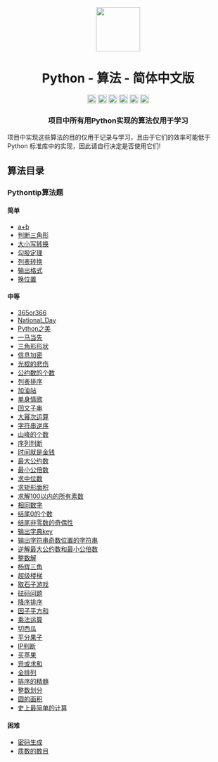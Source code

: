 <div align="center">
<!-- Title: -->
  <a href="https://github.com/TheAlgorithm-SimpleChinese/">
    <img src="https://my-git-hub-1302050737.cos.ap-beijing.myqcloud.com/Profile/plane-1828996.svg" height="100">
  </a>
    <h1><a">Python - 算法</a> - 简体中文版</h1>
<!-- Labels: -->
  <!-- First row: -->
  <a>
    <img src="https://img.shields.io/github/license/hopetree/izone" height="20" alt="Github Ready-to-Code">
  </a>
  <a>
    <img src="https://img.shields.io/pypi/pyversions/Django" height="20" alt="Contributions Welcome">
  </a>
  <a>
    <img src="https://my-git-hub-1302050737.cos.ap-beijing.myqcloud.com/Profile/donate.svg" height="20" alt="Donate">
  </a>
  <img src="https://img.shields.io/github/repo-size/TheAlgorithms/Python.svg?label=Repo%20size&style=flat-square" height="20">
  <a>
    <img src="https://img.shields.io/github/workflow/status/hopetree/izone/Docker%20Image%20CI?logo=github" height="20" alt="Discord chat">
  </a>
  <a>
    <img src="https://img.shields.io/badge/Chat-Gitter-ff69b4.svg?label=Chat&logo=gitter&style=flat-square" height="20" alt="Gitter chat">
  </a>
  <!-- Second row: -->
  <br>
<!-- Short description: -->
  <h3>项目中所有用Python实现的算法仅用于学习</h3>
</div>

项目中实现这些算法的目的仅用于记录与学习，且由于它们的效率可能低于 Python 标准库中的实现，因此请自行决定是否使用它们!

## 算法目录

### Pythontip算法题

#### 简单

* [a+b](https://github.com/TheAlgorithm-SimpleChinese/Python/blob/main/Pythontip算法题/简单/a%2Bb.py)
* [判断三角形](https://github.com/TheAlgorithm-SimpleChinese/Python/blob/main/Pythontip算法题/简单/判断三角形.py)
* [大小写转换](https://github.com/TheAlgorithm-SimpleChinese/Python/blob/main/Pythontip算法题/简单/大小写转换.py)
* [勾股定理](https://github.com/TheAlgorithm-SimpleChinese/Python/blob/main/Pythontip算法题/简单/勾股定理.py)
* [列表转换](https://github.com/TheAlgorithm-SimpleChinese/Python/blob/main/Pythontip算法题/简单/列表转换.py)
* [输出格式](https://github.com/TheAlgorithm-SimpleChinese/Python/blob/main/Pythontip算法题/简单/输出格式.py)
* [换位置](https://github.com/TheAlgorithm-SimpleChinese/Python/blob/main/Pythontip算法题/简单/换位置.py)

#### 中等

* [365or366](https://github.com/TheAlgorithm-SimpleChinese/Python/blob/main/Pythontip算法题/中等/365or366.py)
* [National_Day](https://github.com/TheAlgorithm-SimpleChinese/Python/blob/main/Pythontip算法题/中等/National_Day.py)
* [Python之美](https://github.com/TheAlgorithm-SimpleChinese/Python/blob/main/Pythontip算法题/中等/Python之美.py)
* [一马当先](https://github.com/TheAlgorithm-SimpleChinese/Python/blob/main/Pythontip算法题/中等/一马当先.py)
* [三角形形状](https://github.com/TheAlgorithm-SimpleChinese/Python/blob/main/Pythontip算法题/中等/三角形形状.py)
* [信息加密](https://github.com/TheAlgorithm-SimpleChinese/Python/blob/main/Pythontip算法题/中等/信息加密.py)
* [光棍的悲伤](https://github.com/TheAlgorithm-SimpleChinese/Python/blob/main/Pythontip算法题/中等/光棍的悲伤.py)
* [公约数的个数](https://github.com/TheAlgorithm-SimpleChinese/Python/blob/main/Pythontip算法题/中等/公约数的个数.py)
* [列表排序](https://github.com/TheAlgorithm-SimpleChinese/Python/blob/main/Pythontip算法题/中等/列表排序.py)
* [加油站](https://github.com/TheAlgorithm-SimpleChinese/Python/blob/main/Pythontip算法题/中等/加油站.py)
* [单身情歌](https://github.com/TheAlgorithm-SimpleChinese/Python/blob/main/Pythontip算法题/中等/单身情歌.py)
* [回文子串](https://github.com/TheAlgorithm-SimpleChinese/Python/blob/main/Pythontip算法题/中等/回文子串.py)
* [大幂次运算](https://github.com/TheAlgorithm-SimpleChinese/Python/blob/main/Pythontip算法题/中等/大幂次运算.py)
* [字符串逆序](https://github.com/TheAlgorithm-SimpleChinese/Python/blob/main/Pythontip算法题/中等/字符串逆序.py)
* [山峰的个数](https://github.com/TheAlgorithm-SimpleChinese/Python/blob/main/Pythontip算法题/中等/山峰的个数.py)
* [序列判断](https://github.com/TheAlgorithm-SimpleChinese/Python/blob/main/Pythontip算法题/中等/序列判断.py)
* [时间就是金钱](https://github.com/TheAlgorithm-SimpleChinese/Python/blob/main/Pythontip算法题/中等/时间就是金钱.py)
* [最大公约数](https://github.com/TheAlgorithm-SimpleChinese/Python/blob/main/Pythontip算法题/中等/最大公约数.py)
* [最小公倍数](https://github.com/TheAlgorithm-SimpleChinese/Python/blob/main/Pythontip算法题/中等/最小公倍数.py)
* [求中位数](https://github.com/TheAlgorithm-SimpleChinese/Python/blob/main/Pythontip算法题/中等/求中位数.py)
* [求矩形面积](https://github.com/TheAlgorithm-SimpleChinese/Python/blob/main/Pythontip算法题/中等/求矩形面积.py)
* [求解100以内的所有素数](https://github.com/TheAlgorithm-SimpleChinese/Python/blob/main/Pythontip算法题/中等/求解100以内的所有素数.py)
* [相同数字](https://github.com/TheAlgorithm-SimpleChinese/Python/blob/main/Pythontip算法题/中等/相同数字.py)
* [结尾0的个数](https://github.com/TheAlgorithm-SimpleChinese/Python/blob/main/Pythontip算法题/中等/结尾0的个数.py)
* [结尾非零数的奇偶性](https://github.com/TheAlgorithm-SimpleChinese/Python/blob/main/Pythontip算法题/中等/结尾非零数的奇偶性.py)
* [输出字典key](https://github.com/TheAlgorithm-SimpleChinese/Python/blob/main/Pythontip算法题/中等/输出字典key.py)
* [输出字符串奇数位置的字符串](https://github.com/TheAlgorithm-SimpleChinese/Python/blob/main/Pythontip算法题/中等/输出字符串奇数位置的字符串.py)
* [逆解最大公约数和最小公倍数](https://github.com/TheAlgorithm-SimpleChinese/Python/blob/main/Pythontip算法题/中等/逆解最大公约数和最小公倍数.py)
* [整数解](https://github.com/TheAlgorithm-SimpleChinese/Python/blob/main/Pythontip算法题/中等/整数解.py)
* [杨辉三角](https://github.com/TheAlgorithm-SimpleChinese/Python/blob/main/Pythontip算法题/中等/杨辉三角.py)
* [超级楼梯](https://github.com/TheAlgorithm-SimpleChinese/Python/blob/main/Pythontip算法题/中等/超级楼梯.py)
* [取石子游戏](https://github.com/TheAlgorithm-SimpleChinese/Python/blob/main/Pythontip算法题/中等/取石子游戏.py)
* [砝码问题](https://github.com/TheAlgorithm-SimpleChinese/Python/blob/main/Pythontip算法题/中等/砝码问题.py)
* [降序排序](https://github.com/TheAlgorithm-SimpleChinese/Python/blob/main/Pythontip算法题/中等/降序排序.py)
* [因子平方和](https://github.com/TheAlgorithm-SimpleChinese/Python/blob/main/Pythontip算法题/中等/因子平方和.py)
* [乘法运算](https://github.com/TheAlgorithm-SimpleChinese/Python/blob/main/Pythontip算法题/中等/乘法运算.py)
* [切西瓜](https://github.com/TheAlgorithm-SimpleChinese/Python/blob/main/Pythontip算法题/中等/切西瓜.py)
* [平分果子](https://github.com/TheAlgorithm-SimpleChinese/Python/blob/main/Pythontip算法题/中等/平分果子.py)
* [IP判断](https://github.com/TheAlgorithm-SimpleChinese/Python/blob/main/Pythontip算法题/中等/IP判断.py)
* [买苹果](https://github.com/TheAlgorithm-SimpleChinese/Python/blob/main/Pythontip算法题/中等/买苹果.py)
* [异或求和](https://github.com/TheAlgorithm-SimpleChinese/Python/blob/main/Pythontip算法题/中等/异或求和.py)
* [全排列](https://github.com/TheAlgorithm-SimpleChinese/Python/blob/main/Pythontip算法题/中等/全排列.py)
* [排序的精髓](https://github.com/TheAlgorithm-SimpleChinese/Python/blob/main/Pythontip算法题/中等/排序的精髓.py)
* [整数划分](https://github.com/TheAlgorithm-SimpleChinese/Python/blob/main/Pythontip算法题/中等/整数划分.py)
* [圆的面积](https://github.com/TheAlgorithm-SimpleChinese/Python/blob/main/Pythontip算法题/中等/圆的面积.py)
* [史上最简单的计算](https://github.com/TheAlgorithm-SimpleChinese/Python/blob/main/Pythontip算法题/中等/史上最简单的计算.py)

#### 困难

* [密码生成](https://github.com/TheAlgorithm-SimpleChinese/Python/blob/main/Pythontip算法题/困难/密码生成.py)
* [质数的数目](https://github.com/TheAlgorithm-SimpleChinese/Python/blob/main/Pythontip算法题/困难/质数的数目.py)



